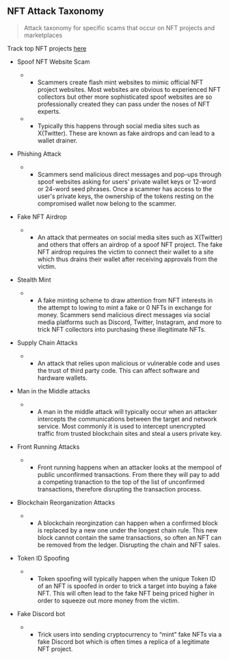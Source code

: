 ## NFT Attack Taxonomy
> Attack taxonomy for specific scams that occur on NFT projects and marketplaces </br>

Track top NFT projects [here](https://cryptoslam.io) </br>
-   Spoof NFT Website Scam
    -   * Scammers create flash mint websites to mimic official NFT project websites. Most websites are obvious to experienced NFT collectors but other more sophisticated spoof websites are so professionally created they can pass under the noses of NFT experts.
    -   * Typically this happens through social media sites such as X(Twitter). These are known as fake airdrops and can lead to a wallet drainer.

-   Phishing Attack
    -   * Scammers send malicious direct messages and pop-ups through spoof websites asking for users' private wallet keys or 12-word or 24-word seed phrases. Once a scammer has access to the user's private keys, the ownership of the tokens resting on the compromised wallet now belong to the scammer.

-   Fake NFT Airdrop
    -   * An attack that permeates on social media sites such as X(Twitter) and others that offers an airdrop of a spoof NFT project. The fake NFT airdrop requires the victim to connect their wallet to a site which thus drains their wallet after receiving approvals from the victim.

-   Stealth Mint
    -   * A fake minting scheme to draw attention from NFT interests in the attempt to lowing to mint a fake or 0 NFTs in exchange for money. Scammers send malicious direct messages via social media platforms such as Discord, Twitter, Instagram, and more to trick NFT collectors into purchasing these illegitimate NFTs. 
      
-   Supply Chain Attacks
    -    * An attack that relies upon malicious or vulnerable code and uses the trust of third party code. This can affect software and hardware wallets. 

-   Man in the Middle attacks 
    -   * A man in the middle attack will typically occur when an attacker intercepts the communications between the target and network service. Most commonly it is used to intercept unencrypted traffic from trusted blockchain sites and steal a users private key.

-  Front Running Attacks
    -   * Front running happens when an attacker looks at the mempool of public unconfirmed transactions. From there they will pay to add a competing tranaction to the top of the list of unconfirmed transactions, therefore disrupting the transaction process.

- Blockchain Reorganization Attacks
    -    * A blockchain reorginzation can happen when a confirmed block is replaced by a new one under the longest chain rule. This new block cannot contain the same transactions, so often an NFT can be removed from the ledger. Disrupting the chain and NFT sales.

- Token ID Spoofing
    -    * Token spoofing will typically happen when the unique Token ID of an NFT is spoofed in order to trick a target into buying a fake NFT. This will often lead to the fake NFT being priced higher in order to squeeze out more money from the victim.
     
- Fake Discord bot
    -    * Trick users into sending cryptocurrency to “mint” fake NFTs via a fake Discord bot which is often times a replica of a legitimate NFT project.


